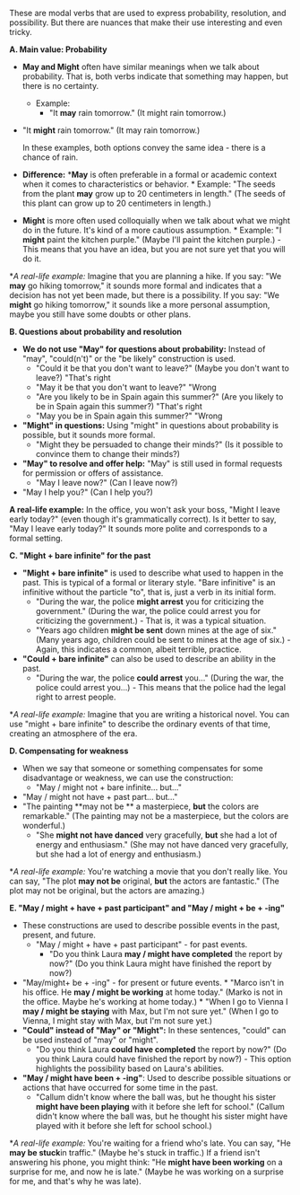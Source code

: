 These are modal verbs that are used to express probability, resolution, and possibility. But there are nuances that make their use interesting and even tricky.

**A. Main value: Probability**

* **May and Might** often have similar meanings when we talk about probability. That is, both verbs indicate that something may happen, but there is no certainty.
    * Example:
        *   "It **may** rain tomorrow." (It might rain tomorrow.)
* "It **might** rain tomorrow." (It may rain tomorrow.)

    In these examples, both options convey the same idea - there is a chance of rain.
* **Difference:**
***May** is often preferable in a formal or academic context when it comes to characteristics or behavior.
        * Example: "The seeds from the plant **may** grow up to 20 centimeters in length." (The seeds of this plant can grow up to 20 centimeters in length.)
* **Might** is more often used colloquially when we talk about what we might do in the future. It's kind of a more cautious assumption.
        * Example: "I **might** paint the kitchen purple." (Maybe I'll paint the kitchen purple.) - This means that you have an idea, but you are not sure yet that you will do it.

**A real-life example:* Imagine that you are planning a hike. If you say: "We **may** go hiking tomorrow," it sounds more formal and indicates that a decision has not yet been made, but there is a possibility. If you say: "We **might** go hiking tomorrow," it sounds like a more personal assumption, maybe you still have some doubts or other plans.

**B. Questions about probability and resolution**

* **We do not use "May" for questions about probability:** Instead of "may", "could(n't)" or the "be likely" construction is used.
    * "Could it be that you don't want to leave?" (Maybe you don't want to leave?) "That's right
    *   "May it be that you don't want to leave?" "Wrong
    * "Are you likely to be in Spain again this summer?" (Are you likely to be in Spain again this summer?) "That's right
    *   "May you be in Spain again this summer?" "Wrong
* **"Might" in questions:** Using "might" in questions about probability is possible, but it sounds more formal.
    * "Might they be persuaded to change their minds?" (Is it possible to convince them to change their minds?)
* **"May" to resolve and offer help:** "May" is still used in formal requests for permission or offers of assistance.
    *   "May I leave now?" (Can I leave now?)
* "May I help you?" (Can I help you?)

**A real-life example:** In the office, you won't ask your boss, "Might I leave early today?" (even though it's grammatically correct). Is it better to say, "May I leave early today?" It sounds more polite and corresponds to a formal setting.

**C. "Might + bare infinite" for the past**

* **"Might + bare infinite"** is used to describe what used to happen in the past. This is typical of a formal or literary style. "Bare infinitive" is an infinitive without the particle "to", that is, just a verb in its initial form.
    * "During the war, the police **might arrest** you for criticizing the government." (During the war, the police could arrest you for criticizing the government.) - That is, it was a typical situation.
    * "Years ago children **might be sent** down mines at the age of six." (Many years ago, children could be sent to mines at the age of six.) - Again, this indicates a common, albeit terrible, practice.
* **"Could + bare infinite"** can also be used to describe an ability in the past.
    * "During the war, the police **could arrest** you..." (During the war, the police could arrest you...) - This means that the police had the legal right to arrest people.

**A real-life example:* Imagine that you are writing a historical novel. You can use "might + bare infinite" to describe the ordinary events of that time, creating an atmosphere of the era.

**D. Compensating for weakness**

* When we say that someone or something compensates for some disadvantage or weakness, we can use the construction:
    * "May / might not + bare infinite... but..."
* "May / might not have + past part... but..."
* "The painting **may not be ** a masterpiece, **but** the colors are remarkable." (The painting may not be a masterpiece, but the colors are wonderful.)
    * "She **might not have danced** very gracefully, **but** she had a lot of energy and enthusiasm." (She may not have danced very gracefully, but she had a lot of energy and enthusiasm.)

**A real-life example:* You're watching a movie that you don't really like. You can say, "The plot **may not be** original, **but** the actors are fantastic." (The plot may not be original, but the actors are amazing.)

**E. "May / might + have + past participant" and "May / might + be + -ing"**

* These constructions are used to describe possible events in the past, present, and future.
    * "May / might + have + past participant" - for past events.
        *   "Do you think Laura **may / might have completed** the report by now?" (Do you think Laura might have finished the report by now?)
* "May/might+ be + -ing" - for present or future events.
        *   "Marco isn't in his office. He **may / might be working** at home today." (Marko is not in the office. Maybe he's working at home today.)
        * "When I go to Vienna I **may / might be staying** with Max, but I'm not sure yet." (When I go to Vienna, I might stay with Max, but I'm not sure yet.)
* **"Could" instead of "May" or "Might":** In these sentences, "could" can be used instead of "may" or "might".
    *   "Do you think Laura **could have completed** the report by now?" (Do you think Laura could have finished the report by now?) - This option highlights the possibility based on Laura's abilities.
* **"May / might have been + -ing"**: Used to describe possible situations or actions that have occurred for some time in the past.
    * "Callum didn't know where the ball was, but he thought his sister **might have been playing** with it before she left for school." (Callum didn't know where the ball was, but he thought his sister might have played with it before she left for school school.)

**A real-life example:* You're waiting for a friend who's late. You can say, "He **may be stuck**in traffic." (Maybe he's stuck in traffic.) If a friend isn't answering his phone, you might think: "He **might have been working** on a surprise for me, and now he is late." (Maybe he was working on a surprise for me, and that's why he was late).
